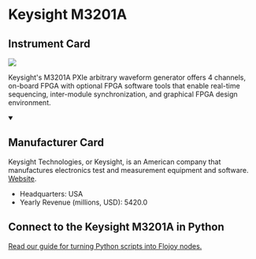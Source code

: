 
# Keysight M3201A

## Instrument Card

<img src="https://v5.airtableusercontent.com/v1/19/19/1691539200000/IxJcKoSOVGv0AIGwMYTRGg/1D8yRqvvQV1j7jqEF4kTLxujmkjqM-mJclWtRFq0_gY2LbJysUyW82WDV-PQKQ3Xm5gbLQRrMayu3GzdhSDH8Ek09lRwrMZZdSw4jbes-gU/RipJtv4FaDn0ntO0NEZqpaO26bG537ClbVBrFyyA52U"/>
<p>Keysight's M3201A PXIe arbitrary waveform generator offers 4 channels, on-board FPGA with optional FPGA software tools that enable real-time sequencing, inter-module synchronization, and graphical FPGA design environment.</p>

<details open>
<summary><h2>Manufacturer Card</h2></summary>

Keysight Technologies, or Keysight, is an American company that manufactures electronics test and measurement equipment and software. <a href="https://www.keysight.com/us/en/home.html">Website</a>.

<ul>
  <li>Headquarters: USA</li>
  <li>Yearly Revenue (millions, USD): 5420.0</li>
</ul>
</details>

## Connect to the Keysight M3201A in Python

[Read our guide for turning Python scripts into Flojoy nodes.](https://docs.flojoy.ai/custom-nodes/creating-custom-node/)


